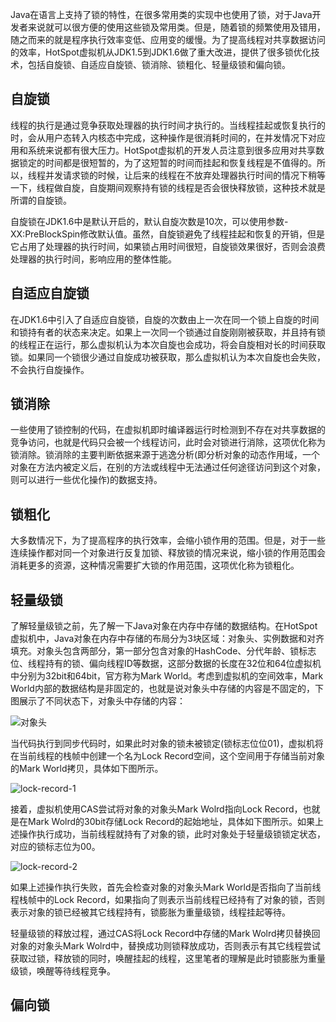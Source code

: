 
Java在语言上支持了锁的特性，在很多常用类的实现中也使用了锁，对于Java开发者来说就可以很方便的使用这些锁及常用类。但是，随着锁的频繁使用及错用，随之而来的就是程序执行效率变低、应用变的缓慢。为了提高线程对共享数据访问的效率，HotSpot虚拟机从JDK1.5到JDK1.6做了重大改进，提供了很多锁优化技术，包括自旋锁、自适应自旋锁、锁消除、锁粗化、轻量级锁和偏向锁。

## 自旋锁
线程的执行是通过竞争获取处理器的执行时间才执行的。当线程挂起或恢复执行的时，会从用户态转入内核态中完成，这种操作是很消耗时间的，在并发情况下对应用和系统来说都有很大压力。HotSpot虚拟机的开发人员注意到很多应用对共享数据锁定的时间都是很短暂的，为了这短暂的时间而挂起和恢复线程是不值得的。所以，线程并发请求锁的时候，让后来的线程在不放弃处理器执行时间的情况下稍等一下，线程做自旋，自旋期间观察持有锁的线程是否会很快释放锁，这种技术就是所谓的自旋锁。

自旋锁在JDK1.6中是默认开启的，默认自旋次数是10次，可以使用参数-XX:PreBlockSpin修改默认值。虽然，自旋锁避免了线程挂起和恢复的开销，但是它占用了处理器的执行时间，如果锁占用时间很短，自旋锁效果很好，否则会浪费处理器的执行时间，影响应用的整体性能。

## 自适应自旋锁
在JDK1.6中引入了自适应自旋锁，自旋的次数由上一次在同一个锁上自旋的时间和锁持有者的状态来决定。如果上一次同一个锁通过自旋刚刚被获取，并且持有锁的线程正在运行，那么虚拟机认为本次自旋也会成功，将会自旋相对长的时间获取锁。如果同一个锁很少通过自旋成功被获取，那么虚拟机认为本次自旋也会失败，不会执行自旋操作。

## 锁消除
一些使用了锁控制的代码，在虚拟机即时编译器运行时检测到不存在对共享数据的竞争访问，也就是代码只会被一个线程访问，此时会对锁进行消除，这项优化称为锁消除。锁消除的主要判断依据来源于逃逸分析(即分析对象的动态作用域，一个对象在方法内被定义后，在别的方法或线程中无法通过任何途径访问到这个对象，则可以进行一些优化操作)的数据支持。

## 锁粗化
大多数情况下，为了提高程序的执行效率，会缩小锁作用的范围。但是，对于一些连续操作都对同一个对象进行反复加锁、释放锁的情况来说，缩小锁的作用范围会消耗更多的资源，这种情况需要扩大锁的作用范围，这项优化称为锁粗化。

## 轻量级锁
了解轻量级锁之前，先了解一下Java对象在内存中存储的数据结构。在HotSpot虚拟机中，Java对象在内存中存储的布局分为3块区域：对象头、实例数据和对齐填充。对象头包含两部分，第一部分包含对象的HashCode、分代年龄、锁标志位、线程持有的锁、偏向线程ID等数据，这部分数据的长度在32位和64位虚拟机中分别为32bit和64bit，官方称为Mark World。考虑到虚拟机的空间效率，Mark World内部的数据结构是非固定的，也就是说对象头中存储的内容是不固定的，下图展示了不同状态下，对象头中存储的内容：

![对象头](https://github.com/wind7rui/HighConcurrency/blob/master/Mark-World.png)

当代码执行到同步代码时，如果此时对象的锁未被锁定(锁标志位位01)，虚拟机将在当前线程的栈帧中创建一个名为Lock Record空间，这个空间用于存储当前对象的Mark World拷贝，具体如下图所示。

![lock-record-1](https://github.com/wind7rui/HighConcurrency/blob/master/lock-record-1.png)

接着，虚拟机使用CAS尝试将对象的对象头Mark Wolrd指向Lock Record，也就是在Mark Wolrd的30bit存储Lock Record的起始地址，具体如下图所示。如果上述操作执行成功，当前线程就持有了对象的锁，此时对象处于轻量级锁锁定状态，对应的锁标志位为00。

![lock-record-2](https://github.com/wind7rui/HighConcurrency/blob/master/lock-record-2.png)

如果上述操作执行失败，首先会检查对象的对象头Mark World是否指向了当前线程栈帧中的Lock Record，如果指向了则表示当前线程已经持有了对象的锁，否则表示对象的锁已经被其它线程持有，锁膨胀为重量级锁，线程挂起等待。

轻量级锁的释放过程，通过CAS将Lock Record中存储的Mark Wolrd拷贝替换回对象的对象头Mark Wolrd中，替换成功则锁释放成功，否则表示有其它线程尝试获取过锁，释放锁的同时，唤醒挂起的线程，这里笔者的理解是此时锁膨胀为重量级锁，唤醒等待线程竞争。

## 偏向锁
